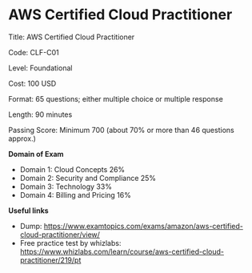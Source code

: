 # AWS Certified Cloud Practitioner

Title: AWS Certified Cloud Practitioner

Code: CLF-C01

Level: Foundational

Cost: 100 USD

Format: 65 questions; either multiple choice or multiple response

Length: 90 minutes

Passing Score: Minimum 700 (about 70% or more than 46 questions approx.)

**Domain of Exam**
  - Domain 1: Cloud Concepts 26%
  - Domain 2: Security and Compliance 25%
  - Domain 3: Technology 33%
  - Domain 4: Billing and Pricing 16%



**Useful links**
  - Dump: https://www.examtopics.com/exams/amazon/aws-certified-cloud-practitioner/view/
  - Free practice test by whizlabs: https://www.whizlabs.com/learn/course/aws-certified-cloud-practitioner/219/pt
